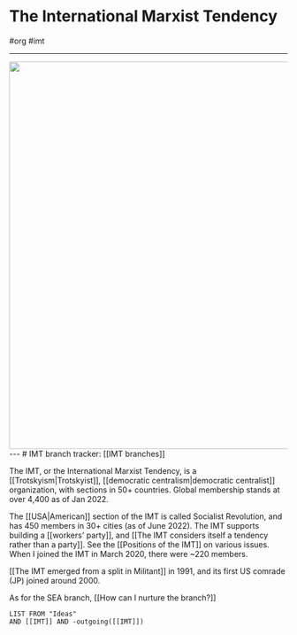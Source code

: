 # The International Marxist Tendency
#org #imt 

---
<center>
	<img src='https://upload.wikimedia.org/wikipedia/commons/thumb/a/ae/IMT_National_Sections.svg/1024px-IMT_National_Sections.svg.png' width =700>
</center>
---
# IMT branch tracker: [[IMT branches]]

The IMT, or the International Marxist Tendency, is a [[Trotskyism|Trotskyist]], [[democratic centralism|democratic centralist]] organization, with sections in 50+ countries. Global membership stands at over 4,400 as of Jan 2022. 

The [[USA|American]] section of the IMT is called Socialist Revolution, and has 450 members in 30+ cities (as of June 2022). The IMT supports building a [[workers' party]], and [[The IMT considers itself a tendency rather than a party]]. See the [[Positions of the IMT]] on various issues. When I joined the IMT in March 2020, there were ~220 members. 

[[The IMT emerged from a split in Militant]] in 1991, and its first US comrade (JP) joined around 2000. 

As for the SEA branch, [[How can I nurture the branch?]]

```dataview
LIST FROM "Ideas"
AND [[IMT]] AND -outgoing([[IMT]])
```